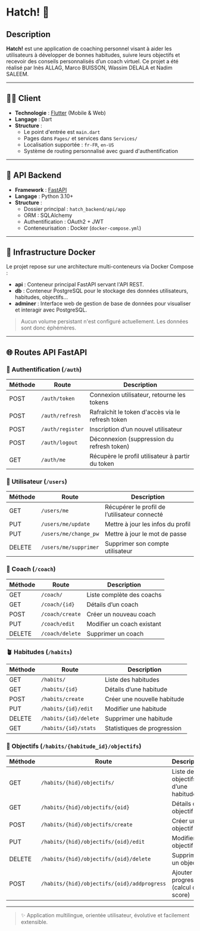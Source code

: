 # Hatch! 🐣

## Description
**Hatch!** est une application de coaching personnel visant à aider les utilisateurs à développer de bonnes habitudes, suivre leurs objectifs et recevoir des conseils personnalisés d’un coach virtuel.
Ce projet a été réalisé par Inès ALLAG, Marco BUISSON, Wassim DELALA et Nadim SALEEM.

---

## 🧑‍💻 Client

- **Technologie** : [Flutter](https://flutter.dev/) (Mobile & Web)
- **Langage** : Dart
- **Structure** :
  - Le point d'entrée est `main.dart`
  - Pages dans `Pages/` et services dans `Services/`
  - Localisation supportée : `fr-FR`, `en-US`
  - Système de routing personnalisé avec guard d'authentification

---

## 🧠 API Backend

- **Framework** : [FastAPI](https://fastapi.tiangolo.com/)
- **Langage** : Python 3.10+
- **Structure** :
  - Dossier principal : `hatch_backend/api/app`
  - ORM : SQLAlchemy
  - Authentification : OAuth2 + JWT
  - Conteneurisation : Docker (`docker-compose.yml`)

---

## 🚧 Infrastructure Docker

Le projet repose sur une architecture multi-conteneurs via Docker Compose :

- **api** : Conteneur principal FastAPI servant l'API REST.
- **db** : Conteneur PostgreSQL pour le stockage des données utilisateurs, habitudes, objectifs...
- **adminer** : Interface web de gestion de base de données pour visualiser et interagir avec PostgreSQL.

> Aucun volume persistant n'est configuré actuellement. Les données sont donc éphémères.

---

## 🌐 Routes API FastAPI

### 🔐 Authentification (`/auth`)
| Méthode | Route            | Description |
|--------|------------------|-------------|
| POST   | `/auth/token`    | Connexion utilisateur, retourne les tokens |
| POST   | `/auth/refresh`  | Rafraîchit le token d'accès via le refresh token |
| POST   | `/auth/register` | Inscription d’un nouvel utilisateur |
| POST   | `/auth/logout`   | Déconnexion (suppression du refresh token) |
| GET    | `/auth/me`       | Récupère le profil utilisateur à partir du token |

### 👤 Utilisateur (`/users`)
| Méthode | Route                  | Description |
|--------|------------------------|-------------|
| GET    | `/users/me`            | Récupérer le profil de l’utilisateur connecté |
| PUT    | `/users/me/update`     | Mettre à jour les infos du profil |
| PUT    | `/users/me/change_pw`  | Mettre à jour le mot de passe |
| DELETE | `/users/me/supprimer`  | Supprimer son compte utilisateur |

### 🧠 Coach (`/coach`)
| Méthode | Route         | Description |
|--------|---------------|-------------|
| GET    | `/coach/`     | Liste complète des coachs |
| GET    | `/coach/{id}` | Détails d’un coach |
| POST   | `/coach/create` | Créer un nouveau coach |
| PUT    | `/coach/edit` | Modifier un coach existant |
| DELETE | `/coach/delete` | Supprimer un coach |

### 🪴 Habitudes (`/habits`)
| Méthode | Route                         | Description |
|--------|-------------------------------|-------------|
| GET    | `/habits/`                    | Liste des habitudes |
| GET    | `/habits/{id}`                | Détails d’une habitude |
| POST   | `/habits/create`              | Créer une nouvelle habitude |
| PUT    | `/habits/{id}/edit`           | Modifier une habitude |
| DELETE | `/habits/{id}/delete`         | Supprimer une habitude |
| GET    | `/habits/{id}/stats`          | Statistiques de progression |

### 🌟 Objectifs (`/habits/{habitude_id}/objectifs`)
| Méthode | Route                                                                 | Description |
|--------|------------------------------------------------------------------------|-------------|
| GET    | `/habits/{hid}/objectifs/`                                            | Liste des objectifs d’une habitude |
| GET    | `/habits/{hid}/objectifs/{oid}`                                       | Détails d’un objectif |
| POST   | `/habits/{hid}/objectifs/create`                                      | Créer un objectif |
| PUT    | `/habits/{hid}/objectifs/{oid}/edit`                                  | Modifier un objectif |
| DELETE | `/habits/{hid}/objectifs/{oid}/delete`                                | Supprimer un objectif |
| POST   | `/habits/{hid}/objectifs/{oid}/addprogress`                           | Ajouter une progression (calcul du score) |

---

> ✨ Application multilingue, orientée utilisateur, évolutive et facilement extensible.

